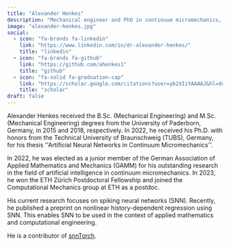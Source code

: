 ```yaml
---
title: "Alexander Henkes"
description: "Mechanical engineer and PhD in continuum micromechanics, researching SNNs for applied math and computational engineering. Contributor to snnTorch."
image: "alexander-henkes.jpg"
social:
  - icon: "fa-brands fa-linkedin"
    link: "https://www.linkedin.com/in/dr-alexander-henkes/"
    title: "linkedin"
  - icon: "fa-brands fa-github"
    link: "https://github.com/ahenkes1"
    title: "github"
  - icon: "fa-solid fa-graduation-cap"
    link: "https://scholar.google.com/citations?user=yb2XIzYAAAAJ&hl=de"
    title: "scholar"
draft: false
---
```

Alexander Henkes received the B.Sc. (Mechanical Engineering) and M.Sc. (Mechanical Engineering) degrees from the University of Paderborn, Germany, in 2015 and 2018, respectively. In 2022, he received his Ph.D. with honors from the Technical University of Braunschweig (TUBS), Germany, for his thesis ''Artificial Neural Networks in Continuum Micromechanics''.

In 2022, he was elected as a junior member of the German Association of Applied Mathematics and Mechanics (GAMM) for his outstanding research in the field of artificial intelligence in continuum micromechanics. In 2023, he won the ETH Zürich Postdoctoral Fellowship and joined the Computational Mechanics group at ETH as a postdoc.

His current research focuses on spiking neural networks (SNN). Recently, he published a preprint on nonlinear history-dependent regression using SNN. This enables SNN to be used in the context of applied mathematics and computational engineering.

He is a contributor of [snnTorch](/neuromorphic-computing/software/snn-frameworks/snntorch/).
